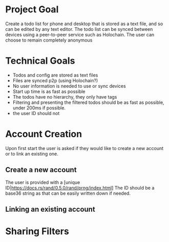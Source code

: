 # Project Goal

Create a todo list for phone and desktop that is stored as a text file, and so can be edited by any text editor.
The todo list can be synced between devices using a peer-to-peer service such as Holochain.
The user can choose to remain completely anonymous

# Technical Goals

* Todos and config are stored as text files
* Files are synced p2p (using Holochain?)
* No user information is needed to use or sync devices
* Start up time is as fast as possible
* The todos have no hierarchy, they only have tags
* Filtering and presenting the filtered todos should be as fast as possible, under 200ms if possible.
* the user ID should not 

# Account Creation

Upon first start the user is asked if they would like to create a new account or to link an existing one.

## Create a new account

The user is provided with a [unique ID|https://docs.rs/rand/0.5.0/rand/prng/index.html] 
The ID should be a base36 string as that can be easily written down if needed.

## Linking an existing account



# Sharing Filters


